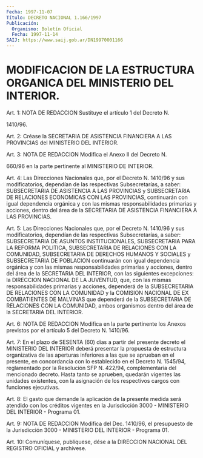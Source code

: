 ```yaml
---
Fecha: 1997-11-07
Título: DECRETO NACIONAL 1.166/1997
Publicación:
  Organismo: Boletín Oficial
  Fecha: 1997-11-14
SAIJ: https://www.saij.gob.ar/DN19970001166
---
```

# MODIFICACION DE LA ESTRUCTURA ORGANICA DEL MINISTERIO DEL INTERIOR.

<a id="1"></a>
Art. 1: NOTA DE REDACCION Sustituye el artículo 1 del Decreto N.

1410/96.

<a id="2"></a>
Art.  2:  Créase  la  SECRETARIA  DE  ASISTENCIA FINANCIERA A LAS PROVINCIAS del MINISTERIO DEL INTERIOR.

<a id="3"></a>
Art. 3: NOTA DE REDACCION Modifica el Anexo II del Decreto N.

660/96 en la parte pertinente al MINISTERIO DE INTERIOR.

<a id="4"></a>
Art. 4: Las Direcciones Nacionales que, por el Decreto N. 1410/96 y sus modificatorios, dependían de las  respectivas Subsecretarías, a saber: SUBSECRETARIA DE ASISTENCIA A LAS PROVINCIAS y SUBSECRETARIA DE RELACIONES ECONOMICAS CON LAS PROVINCIAS,  continuarán con igual dependencia orgánica y con las mismas responsabilidades primarias y acciones, dentro del área de la SECRETARIA DE ASISTENCIA FINANCIERA A LAS PROVINCIAS.

<a id="5"></a>
Art. 5: Las Direcciones Nacionales que, por el Decreto N. 1410/96 y sus modificatorios, dependían de las respectivas  Subsecretarías, a saber: SUBSECRETARIA DE ASUNTOS INSTITUCIONALES, SUBSECRETARIA PARA LA REFORMA POLITICA, SUBSECRETARIA DE RELACIONES CON  LA COMUNIDAD, SUBSECRETARIA  DE  DERECHOS  HUMANOS Y SOCIALES y SUBSECRETARIA  DE POBLACION continuarán con igual  dependencia  orgánica  y  con  las mismas  responsabilidades  primarias y acciones, dentro del área de la SECRETARIA DEL INTERIOR,  con  las  siguientes  excepciones:  la DIRECCION NACIONAL DE LA JUVENTUD, que, con las mismas responsabilidades primarias y acciones, dependerá de la SUBSECRETARIA DE RELACIONES CON LA COMUNIDAD y la COMISION NACIONAL DE EX COMBATIENTES DE MALVINAS que dependerá de la SUBSECRETARIA DE RELACIONES CON LA COMUNIDAD, ambos organismos dentro del área de la SECRETARIA DEL INTERIOR.

<a id="6"></a>
Art.  6:  NOTA DE REDACCION Modifica en la parte pertinente los Anexos previstos por el artículo 5 del Decreto N. 1410/96.

<a id="7"></a>
Art. 7: En el plazo de SESENTA (60)  días  a  partir  del presente decreto el MINISTERIO DEL INTERIOR deberá presentar la propuesta de estructura  organizativa de las aperturas inferiores a las  que  se aprueban en el  presente,  en concordancia con lo establecido en el Decreto N. 1545/94, reglamentado  por  la  Resolución  SFP N. 422/94, complementaria  del  mencionado  decreto.  Hasta tanto se aprueben, quedarán vigentes las unidades existentes, con la asignación de los respectivos cargos con funciones ejecutivas.

<a id="8"></a>
Art. 8: El gasto que demande la aplicación  de  la presente medida será atendido con los créditos vigentes en la Jurisdicción  3000  - MINISTERIO DEL INTERIOR - Programa 01.

<a id="9"></a>
Art.  9:  NOTA DE REDACCION Modifica del Dec. 1410/96, el presupuesto de la Jurisdicción 3000 - MINISTERIO DEL INTERIOR - Programa 01.

<a id="10"></a>
Art. 10: Comuníquese,  publíquese,  dése  a la DIRECCION NACIONAL DEL REGISTRO OFICIAL y archívese.